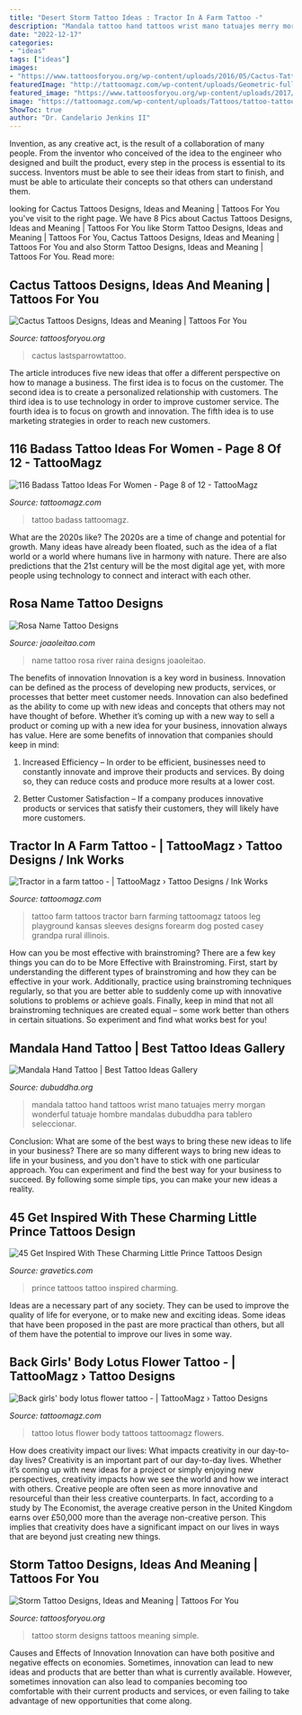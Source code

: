 ```yaml
---
title: "Desert Storm Tattoo Ideas : Tractor In A Farm Tattoo -"
description: "Mandala tattoo hand tattoos wrist mano tatuajes merry morgan wonderful tatuaje hombre mandalas dubuddha para tablero seleccionar"
date: "2022-12-17"
categories:
- "ideas"
tags: ["ideas"]
images:
- "https://www.tattoosforyou.org/wp-content/uploads/2016/05/Cactus-Tattoo-Design.jpg"
featuredImage: "http://tattoomagz.com/wp-content/uploads/Geometric-full-back-tattoo-tattoo-ideas-for-women-900x900.jpg"
featured_image: "https://www.tattoosforyou.org/wp-content/uploads/2017/09/Storm-Tattoo-Simple.jpg"
image: "https://tattoomagz.com/wp-content/uploads/Tattoos/tattoo-tattoo-ideas-flower-tattoo/Back-girls-body-lotus-flower-tattoo-e1423574144849.jpg"
ShowToc: true
author: "Dr. Candelario Jenkins II"
---
```



Invention, as any creative act, is the result of a collaboration of many people. From the inventor who conceived of the idea to the engineer who designed and built the product, every step in the process is essential to its success. Inventors must be able to see their ideas from start to finish, and must be able to articulate their concepts so that others can understand them.

	

		
looking for Cactus Tattoos Designs, Ideas and Meaning | Tattoos For You you've visit to the right page. We have 8 Pics about Cactus Tattoos Designs, Ideas and Meaning | Tattoos For You like Storm Tattoo Designs, Ideas and Meaning | Tattoos For You, Cactus Tattoos Designs, Ideas and Meaning | Tattoos For You and also Storm Tattoo Designs, Ideas and Meaning | Tattoos For You. Read more:
		
    
## Cactus Tattoos Designs, Ideas And Meaning | Tattoos For You

<img loading=lazy src="https://www.tattoosforyou.org/wp-content/uploads/2016/05/Cactus-Tattoo-Design.jpg" onerror="this.onerror=null;this.src='https://tse2.mm.bing.net/th?id=OIP.7ASQRbeBdGRTpzqW7dDhewHaJ4&amp;pid=15.1';" alt="Cactus Tattoos Designs, Ideas and Meaning | Tattoos For You">

_Source: tattoosforyou.org_

>cactus lastsparrowtattoo. 

	

The article introduces five new ideas that offer a different perspective on how to manage a business. The first idea is to focus on the customer. The second idea is to create a personalized relationship with customers. The third idea is to use technology in order to improve customer service. The fourth idea is to focus on growth and innovation. The fifth idea is to use marketing strategies in order to reach new customers.

    
## 116 Badass Tattoo Ideas For Women - Page 8 Of 12 - TattooMagz

<img loading=lazy src="http://tattoomagz.com/wp-content/uploads/Geometric-full-back-tattoo-tattoo-ideas-for-women-900x900.jpg" onerror="this.onerror=null;this.src='https://tse4.mm.bing.net/th?id=OIP.mcu3NN45KJrpeUn8o1raawHaHa&amp;pid=15.1';" alt="116 Badass Tattoo Ideas For Women - Page 8 of 12 - TattooMagz">

_Source: tattoomagz.com_

>tattoo badass tattoomagz. 

	

What are the 2020s like?
The 2020s are a time of change and potential for growth. Many ideas have already been floated, such as the idea of a flat world or a world where humans live in harmony with nature. There are also predictions that the 21st century will be the most digital age yet, with more people using technology to connect and interact with each other.

    
## Rosa Name Tattoo Designs

<img loading=lazy src="https://www.joaoleitao.com/tattoo-name/files/female-names4/tattoo-design-name-rosa-22.png" onerror="this.onerror=null;this.src='https://tse4.mm.bing.net/th?id=OIP.-6vSsiIXLj1HBm9eYDkQzwHaE8&amp;pid=15.1';" alt="Rosa Name Tattoo Designs">

_Source: joaoleitao.com_

>name tattoo rosa river raina designs joaoleitao. 

	

The benefits of innovation
Innovation is a key word in business. Innovation can be defined as the process of developing new products, services, or processes that better meet customer needs. Innovation can also bedefined as the ability to come up with new ideas and concepts that others may not have thought of before. Whether it’s coming up with a new way to sell a product or coming up with a new idea for your business, innovation always has value. Here are some benefits of innovation that companies should keep in mind: 
1) Increased Efficiency – In order to be efficient, businesses need to constantly innovate and improve their products and services. By doing so, they can reduce costs and produce more results at a lower cost. 

2) Better Customer Satisfaction – If a company produces innovative products or services that satisfy their customers, they will likely have more customers.

    
## Tractor In A Farm Tattoo - | TattooMagz › Tattoo Designs / Ink Works

<img loading=lazy src="https://tattoomagz.com/wp-content/uploads/Tattoos/tattoo/Tractor-in-a-farm-tattoo-672x900.jpg" onerror="this.onerror=null;this.src='https://tse2.mm.bing.net/th?id=OIP.WhVfaHHgY18BwirfPco2DgHaJ6&amp;pid=15.1';" alt="Tractor in a farm tattoo - | TattooMagz › Tattoo Designs / Ink Works">

_Source: tattoomagz.com_

>tattoo farm tattoos tractor barn farming tattoomagz tatoos leg playground kansas sleeves designs forearm dog posted casey grandpa rural illinois. 

	

How can you be most effective with brainstroming?
There are a few key things you can do to be More Effective with Brainstroming. First, start by understanding the different types of brainstroming and how they can be effective in your work. Additionally, practice using brainstroming techniques regularly, so that you are better able to suddenly come up with innovative solutions to problems or achieve goals. Finally, keep in mind that not all brainstroming techniques are created equal – some work better than others in certain situations. So experiment and find what works best for you!

    
## Mandala Hand Tattoo | Best Tattoo Ideas Gallery

<img loading=lazy src="http://www.dubuddha.org/wp-content/uploads/2015/12/Mandala-Hand-Tattoo-by-Merry-Morgan.jpg" onerror="this.onerror=null;this.src='https://tse2.mm.bing.net/th?id=OIP.9yxuSwvmffosGWv1Dq785wHaHa&amp;pid=15.1';" alt="Mandala Hand Tattoo | Best Tattoo Ideas Gallery">

_Source: dubuddha.org_

>mandala tattoo hand tattoos wrist mano tatuajes merry morgan wonderful tatuaje hombre mandalas dubuddha para tablero seleccionar. 

	

Conclusion: What are some of the best ways to bring these new ideas to life in your business?
There are so many different ways to bring new ideas to life in your business, and you don't have to stick with one particular approach. You can experiment and find the best way for your business to succeed. By following some simple tips, you can make your new ideas a reality.

    
## 45 Get Inspired With These Charming Little Prince Tattoos Design

<img loading=lazy src="https://www.gravetics.com/wp-content/uploads/2017/04/littleprincetattoo-tattoo-principito-principitotattoo-littleprince.jpg" onerror="this.onerror=null;this.src='https://tse1.mm.bing.net/th?id=OIP.bdWvjxueCJtyEHtmyqRVpgHaHk&amp;pid=15.1';" alt="45 Get Inspired With These Charming Little Prince Tattoos Design">

_Source: gravetics.com_

>prince tattoos tattoo inspired charming. 

	

Ideas are a necessary part of any society. They can be used to improve the quality of life for everyone, or to make new and exciting ideas. Some ideas that have been proposed in the past are more practical than others, but all of them have the potential to improve our lives in some way.

    
## Back Girls&#039; Body Lotus Flower Tattoo - | TattooMagz › Tattoo Designs

<img loading=lazy src="https://tattoomagz.com/wp-content/uploads/Tattoos/tattoo-tattoo-ideas-flower-tattoo/Back-girls-body-lotus-flower-tattoo-e1423574144849.jpg" onerror="this.onerror=null;this.src='https://tse4.mm.bing.net/th?id=OIP.QmYSElOzhwbGjEw9CKkZpgHaHg&amp;pid=15.1';" alt="Back girls&#039; body lotus flower tattoo - | TattooMagz › Tattoo Designs">

_Source: tattoomagz.com_

>tattoo lotus flower body tattoos tattoomagz flowers. 

	

How does creativity impact our lives: What impacts creativity in our day-to-day lives?
Creativity is an important part of our day-to-day lives. Whether it’s coming up with new ideas for a project or simply enjoying new perspectives, creativity impacts how we see the world and how we interact with others. Creative people are often seen as more innovative and resourceful than their less creative counterparts. In fact, according to a study by The Economist, the average creative person in the United Kingdom earns over £50,000 more than the average non-creative person. This implies that creativity does have a significant impact on our lives in ways that are beyond just creating new things.

    
## Storm Tattoo Designs, Ideas And Meaning | Tattoos For You

<img loading=lazy src="https://www.tattoosforyou.org/wp-content/uploads/2017/09/Storm-Tattoo-Simple.jpg" onerror="this.onerror=null;this.src='https://tse3.mm.bing.net/th?id=OIP.lSkC3clonEnDJg6P_3KIwAHaLH&amp;pid=15.1';" alt="Storm Tattoo Designs, Ideas and Meaning | Tattoos For You">

_Source: tattoosforyou.org_

>tattoo storm designs tattoos meaning simple. 

	

Causes and Effects of Innovation
Innovation can have both positive and negative effects on economies. Sometimes, innovation can lead to new ideas and products that are better than what is currently available. However, sometimes innovation can also lead to companies becoming too comfortable with their current products and services, or even failing to take advantage of new opportunities that come along.

